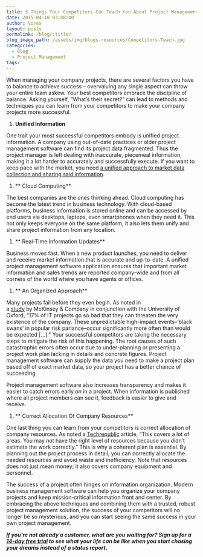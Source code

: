 ```yaml
---
title: 5 Things Your Competitors Can Teach You About Project Management
date: 2015-04-10 03:58:00
author: Vorex
layout: posts
permalink: /blog/:title/
blog_image_path: /assets/img/blogs-resources/Competitors-Teach.jpg
categories:
  - Blog
  - Project Management
tags:  
---
```



When managing your company projects, there are several factors you have to balance to achieve success – overvaluing any single aspect can throw your entire team askew. Your best competitors embrace the discipline of balance. Asking yourself, “What’s their secret?” can lead to methods and techniques you can learn from your competitors to make your company projects more successful.

1. **Unified Information**

One trait your most successful competitors embody is unified project information. A company using out-of-date practices or older project management software can find its project data fragmented. Thus the project manager is left dealing with inaccurate, piecemeal information, making it a lot harder to accurately and successfully execute. If you want to keep pace with the market, you need [a unified approach to market data collection and sharing said information](http://www.vorex.com/product/).

1. ** Cloud Computing**

The best companies are the ones thinking ahead. Cloud computing has become the latest trend in business technology. With cloud-based platforms, business information is stored online and can be accessed by end users via desktops, laptops, even smartphones when they need it. This not only keeps everyone on the same platform, it also lets them unify and share project information from any location.

1. ** Real-Time Information Updates**

Business moves fast. When a new product launches, you need to deliver and receive market information that is accurate and up-to-date. A unified project management software application ensures that important market information and sales trends are reported company-wide and from all corners of the world where you have agents or offices.

1. ** An Organized Approach**

Many projects fail before they even begin. As noted in a [study](http://www.mckinsey.com/insights/business_technology/delivering_large-scale_it_projects_on_time_on_budget_and_on_value) by McKinsey & Company in conjunction with the University of Oxford, “17% of IT projects go so bad that they can threaten the very existence of the company. These unpredictable high-impact events–‘black swans’ in popular risk parlance–occur significantly more often than would be expected […].” Your successful competitors are taking the necessary steps to mitigate the risk of this happening. The root causes of such catastrophic errors often occur due to under-planning or presenting a project work plan lacking in details and concrete figures. Project management software can supply the data you need to make a project plan based off of exact market data, so your project has a better chance of succeeding.

Project management software also increases transparency and makes it easier to catch errors early on in a project. When information is published where all project members can see it, feedback is easier to give and receive.

1. ** Correct Allocation Of Company Resources**

One last thing you can learn from your competitors is correct allocation of company resources. As noted a [Techrepublic](http://www.techrepublic.com/article/avoid-these-common-causes-for-project-failure/) article, “This covers a lot of areas. You may not have the right level of resources because you didn’t estimate the work correctly.” This is why a coherent plan is essential. By planning out the project process in detail, you can correctly allocate the needed resources and avoid waste and inefficiency. Note that resources does not just mean money; it also covers company equipment and personnel.

The success of a project often hinges on information organization. Modern business management software can help you organize your company projects and keep mission-critical information front and center. By embracing the above techniques and combining them with a trusted, robust project management solution, the success of your competitors will no longer be so mysterious, and you can start seeing the same success in your own project management.

***If you’re not already a customer, what are you waiting for? Sign up for a [14-day free trial](http://www.vorex.com/free-trial/) to see what your life can be like when you start chasing your dreams instead of a status report.***
